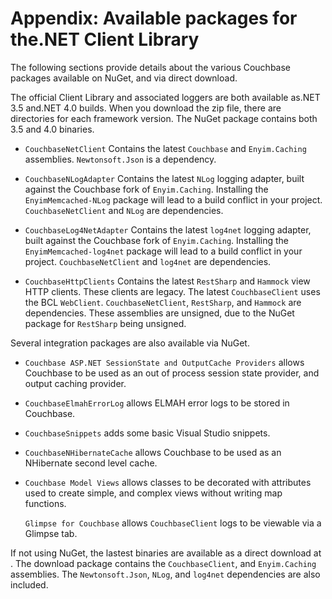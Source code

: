 # Appendix: Available packages for the.NET Client Library

The following sections provide details about the various Couchbase packages
available on NuGet, and via direct download.

The official Client Library and associated loggers are both available as.NET 3.5
and.NET 4.0 builds. When you download the zip file, there are directories for
each framework version. The NuGet package contains both 3.5 and 4.0 binaries.

 * `CouchbaseNetClient` Contains the latest `Couchbase` and `Enyim.Caching`
   assemblies. `Newtonsoft.Json` is a dependency.

 * `CouchbaseNLogAdapter` Contains the latest `NLog` logging adapter, built against
   the Couchbase fork of `Enyim.Caching`. Installing the `EnyimMemcached-NLog`
   package will lead to a build conflict in your project. `CouchbaseNetClient` and
   `NLog` are dependencies.

 * `CouchbaseLog4NetAdapter` Contains the latest `log4net` logging adapter, built
   against the Couchbase fork of `Enyim.Caching`. Installing the
   `EnyimMemcached-log4net` package will lead to a build conflict in your project.
   `CouchbaseNetClient` and `log4net` are dependencies.

 * `CouchbaseHttpClients` Contains the latest `RestSharp` and `Hammock` view HTTP
   clients. These clients are legacy. The latest `CouchbaseClient` uses the BCL
   `WebClient`. `CouchbaseNetClient`, `RestSharp`, and `Hammock` are dependencies.
   These assemblies are unsigned, due to the NuGet package for `RestSharp` being
   unsigned.

Several integration packages are also available via NuGet.

 * `Couchbase ASP.NET SessionState and OutputCache Providers` allows Couchbase to
   be used as an out of process session state provider, and output caching
   provider.

 * `CouchbaseElmahErrorLog` allows ELMAH error logs to be stored in Couchbase.

 * `CouchbaseSnippets` adds some basic Visual Studio snippets.

 * `CouchbaseNHibernateCache` allows Couchbase to be used as an NHibernate second
   level cache.

 * `Couchbase Model Views` allows classes to be decorated with attributes used to
   create simple, and complex views without writing map functions.

   `Glimpse for Couchbase` allows `CouchbaseClient` logs to be viewable via a
   Glimpse tab.

If not using NuGet, the lastest binaries are available as a direct download at
[](https://www.couchbase.com/develop/net/current/). The download package
contains the `CouchbaseClient`, and `Enyim.Caching` assemblies. The
`Newtonsoft.Json`, `NLog`, and `log4net` dependencies are also included.

<a id="couchbase-sdk-net-rn"></a>
